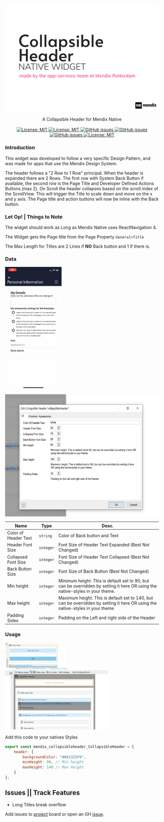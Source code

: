 <p align="center">
    <img align="center" alt="headerIMG" src="./assets/CollapsibleHeaderMarketPlace.png" target="_blank" />
    <br>
    <br>
   A Collapsible Header for Mendix Native
    <br>
    <br>
  <a href="">
    <img alt="License: MIT" src="https://img.shields.io/badge/Status-Production-blue" target="_blank" />
  </a>
  <a href="">
    <img alt="License: MIT" src="https://img.shields.io/github/issues/ahwelgemoed/collapsible-native-header-widget" target="_blank" />
  </a>
  <a href="">
    <img alt="GitHub issues" src="https://img.shields.io/github/release/ahwelgemoed/collapsible-native-header-widget" target="_blank" />
  </a>
  <a href="https://appstore.home.mendix.com/link/modeler/">
    <img alt="GitHub issues" src="https://img.shields.io/badge/Studio%20version-8.12%2B-blue.svg" target="_blank" />
  </a>
  <a href="https://docs.mendix.com/developerportal/app-store/app-store-content-support">
    <img alt="GitHub issues" src="https://img.shields.io/badge/Support-Community%20(no%20active%20support)-orange.svg" target="_blank" />
  </a>
  <a href="/LICENSE">
    <img alt="License: MIT" src="https://img.shields.io/badge/license-Apache%202.0-orange.svg" target="_blank" />
  </a>
  <br>

</p>
<p >
<h3>Introduction</h3>

This widget was developed to follow a very specific Design Pattern, and was made for apps that use the Mendix Design
System.

The header follows a "2 Row to 1 Row" principal. When the header is expanded there are 2 Rows. The first row with System
Back Button if available, the second row is the Page Title and Developer Defined Actions Buttons (max 2). On Scroll the
header collapses based on the scroll index of the ScrollView. This will trigger the Title to scale down and move on the
x and y axis. The Page title and action buttons will now be inline with the Back button.

<h3>Let Op! | Things to Note</h3>

The widget should work as Long as Mendix Native uses ReactNavigation 4.

The Widget gets the Page title from the Page Property `General>Title`

The Max Length for Titles are 2 Lines if **NO** Back button and 1 If there is.

<h3>Data</h3>
<img height='400'  alt="headerIMG" src="./assets/iphone1.gif" target="_blank" />
<p>
<img height='400'  alt="headerIMG" src="./assets/ds1.png" target="_blank" />
</p>

| Name                 | Type      | Desc.                                                                                                                         |
| -------------------- | --------- | ----------------------------------------------------------------------------------------------------------------------------- |
| Color of Header Text | `string`  | Color of Back button and Text                                                                                                 |
| Header Font Size     | `integer` | Font Size of Header Text Expanded (Best Not Changed)                                                                          |
| Collapsed Font Size  | `integer` | Font Size of Header Text Collapsed (Best Not Changed)                                                                         |
| Back Button Size     | `integer` | Font Size of Back Button (Best Not Changed)                                                                                   |
| Min height           | `integer` | Minimum height. This is default set to 90, but can be overridden by setting it here OR using the native-styles in your theme. |  |
| Max height           | `integer` | Maximum height. This is default set to 140, but can be overridden by setting it here OR using the native-styles in your theme |  |
| Padding Sides        | `integer` | Padding on the Left and right side of the Header                                                                              |  |

<p >
<h3>Usage</h3>
 <img width='200'  alt="headerIMG" src="./assets/ss1.png" target="_blank" />
 <img height='200'  alt="headerIMG" src="./assets/ss2.png" target="_blank" />
</p>
Add this code to your natives Styles

```js
export const mendix_collapsibleheader_CollapsibleHeader = {
    header: {
        backgroundColor: "#0A1325F0",
        minHeight: 90, // Min height
        maxHeight: 140 // Max Height
    }
};
```

## Issues || Track Features

-   Long Titles break overflow

Add issues to
[project](https://github.com/ahwelgemoed/collapsible-native-header-widget/projects/1?add_cards_query=is%3Aopen) board or
open an GH [issue](https://github.com/ahwelgemoed/collapsible-native-header-widget/issues/new).
